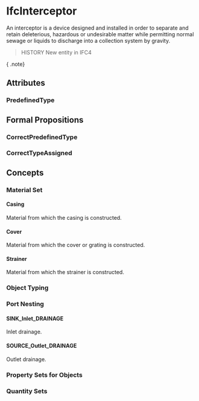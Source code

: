 # IfcInterceptor

An interceptor is a device designed and installed in order to separate and retain deleterious, hazardous or undesirable matter while permitting normal sewage or liquids to discharge into a collection system by gravity.<!-- end of definition -->

> HISTORY New entity in IFC4

{ .note}
>

## Attributes

### PredefinedType


## Formal Propositions

### CorrectPredefinedType


### CorrectTypeAssigned

## Concepts

### Material Set



#### Casing

Material from which the casing is constructed.

#### Cover

Material from which the cover or grating is constructed.

#### Strainer

Material from which the strainer is constructed.

### Object Typing



### Port Nesting



#### SINK_Inlet_DRAINAGE

Inlet drainage.

#### SOURCE_Outlet_DRAINAGE

Outlet drainage.

### Property Sets for Objects



### Quantity Sets



